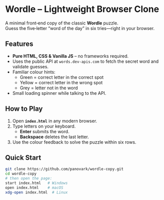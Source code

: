 # Wordle – Lightweight Browser Clone

A minimal front‑end copy of the classic **Wordle** puzzle.  
Guess the five‑letter “word of the day” in six tries—right in your browser.

## Features
- **Pure HTML, CSS & Vanilla JS** – no frameworks required.  
- Uses the public API at `words.dev-apis.com` to fetch the secret word and validate guesses.  
- Familiar colour hints:  
  - Green = correct letter in the correct spot  
  - Yellow = correct letter in the wrong spot  
  - Grey = letter not in the word  
- Small loading spinner while talking to the API.

## How to Play
1. Open **`index.html`** in any modern browser.  
2. Type letters on your keyboard.  
   - **Enter** submits the word.  
   - **Backspace** deletes the last letter.  
3. Use the colour feedback to solve the puzzle within six rows.

## Quick Start
```bash
git clone https://github.com/panovark/wordle-copy.git
cd wordle-copy
# then open the page:
start index.html   # Windows
open index.html    # macOS
xdg-open index.html  # Linux
